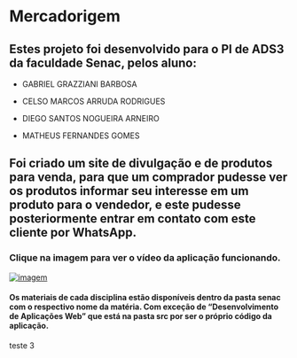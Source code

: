 # Mercadorigem

## Estes projeto foi desenvolvido para o PI de ADS3 da faculdade Senac, pelos aluno:

  * GABRIEL GRAZZIANI BARBOSA
  
  * CELSO MARCOS ARRUDA RODRIGUES
  
  * DIEGO SANTOS NOGUEIRA ARNEIRO
  
  * MATHEUS FERNANDES GOMES

## Foi criado um site de divulgação e de produtos para venda, para que um comprador pudesse ver os produtos informar seu interesse em um produto para o vendedor, e este pudesse posteriormente entrar em contato com este cliente por WhatsApp.

### Clique na imagem para ver o vídeo da aplicação funcionando.
[![imagem](https://raw.githubusercontent.com/gabrielgrazziani/mercadorigem/master/img/login.png)](https://youtu.be/kuGMeJ02Xok)

#### Os materiais de cada disciplina estão disponíveis dentro da pasta senac com o respectivo nome da matéria. Com exceção de “Desenvolvimento de Aplicações Web” que está na pasta src por ser o próprio código da aplicação.

teste 3
